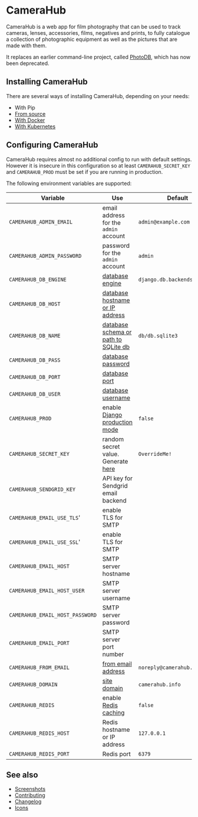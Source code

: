 # CameraHub

CameraHub is a web app for film photography that can be used to track cameras, lenses, accessories, films, negatives and prints, to fully
catalogue a collection of photographic equipment as well as the pictures that are made with them.

It replaces an earlier command-line project, called [PhotoDB](https://github.com/djjudas21/photodb-perl), which has now been deprecated.

## Installing CameraHub

There are several ways of installing CameraHub, depending on your needs:

* With Pip
* [From source](docs/INSTALL_SOURCE.md)
* [With Docker](docs/INSTALL-DOCKER.md)
* [With Kubernetes](docs/INSTALL-KUBERNETES.md)

## Configuring CameraHub

CameraHub requires almost no additional config to run with default settings. However it is insecure in this configuration so at least `CAMERAHUB_SECRET_KEY` and
`CAMERAHUB_PROD` must be set if you are running in production.

The following environment variables are supported:

| Variable                        | Use                                                                                              | Default                      |
|---------------------------------|--------------------------------------------------------------------------------------------------|------------------------------|
| `CAMERAHUB_ADMIN_EMAIL`         | email address for the `admin` account                                                            | `admin@example.com`          |
| `CAMERAHUB_ADMIN_PASSWORD`      | password for the `admin` account                                                                 | `admin`                      |
| `CAMERAHUB_DB_ENGINE`           | [database engine](https://docs.djangoproject.com/en/3.0/ref/settings/#engine)                    | `django.db.backends.sqlite3` |
| `CAMERAHUB_DB_HOST`             | [database hostname or IP address](https://docs.djangoproject.com/en/3.0/ref/settings/#host)      |                              |
| `CAMERAHUB_DB_NAME`             | [database schema or path to SQLite db](https://docs.djangoproject.com/en/3.0/ref/settings/#name) | `db/db.sqlite3`              |
| `CAMERAHUB_DB_PASS`             | [database password](https://docs.djangoproject.com/en/3.0/ref/settings/#password)                |                              |
| `CAMERAHUB_DB_PORT`             | [database port](https://docs.djangoproject.com/en/3.0/ref/settings/#port)                        |                              |
| `CAMERAHUB_DB_USER`             | [database username](https://docs.djangoproject.com/en/3.0/ref/settings/#user)                    |                              |
| `CAMERAHUB_PROD`                | enable [Django production mode](https://docs.djangoproject.com/en/3.0/ref/settings/#debug)       | `false`                      |
| `CAMERAHUB_SECRET_KEY`          | random secret value. Generate [here](https://miniwebtool.com/django-secret-key-generator/)       | `OverrideMe!`                |
| `CAMERAHUB_SENDGRID_KEY`        | API key for Sendgrid email backend                                                               |                              |
| `CAMERAHUB_EMAIL_USE_TLS`'      | enable TLS for SMTP                                                                              |                              |
| `CAMERAHUB_EMAIL_USE_SSL`'      | enable TLS for SMTP                                                                              |                              |
| `CAMERAHUB_EMAIL_HOST`          | SMTP server hostname                                                                             |                              |
| `CAMERAHUB_EMAIL_HOST_USER`     | SMTP server username                                                                             |                              |
| `CAMERAHUB_EMAIL_HOST_PASSWORD` | SMTP server password                                                                             |                              |
| `CAMERAHUB_EMAIL_PORT`          | SMTP server port number                                                                          |                              |
| `CAMERAHUB_FROM_EMAIL`          | [from email address](https://docs.djangoproject.com/en/3.0/ref/settings/#default-from-email)     | `noreply@camerahub.info`     |
| `CAMERAHUB_DOMAIN`              | [site domain](https://docs.djangoproject.com/en/3.0/ref/settings/#allowed-hosts)                 | `camerahub.info`             |
| `CAMERAHUB_REDIS`               | enable [Redis caching](https://docs.djangoproject.com/en/3.0/topics/cache/)                      | `false`                      |
| `CAMERAHUB_REDIS_HOST`          | Redis hostname or IP address                                                                     | `127.0.0.1`                  |
| `CAMERAHUB_REDIS_PORT`          | Redis port                                                                                       | `6379`                       |

## See also

* [Screenshots](docs/SCREENSHOTS.md)
* [Contributing](docs/CONTRIBUTING.md)
* [Changelog](https://github.com/djjudas21/camerahub/releases)
* [Icons](docs/ICONS.md)

